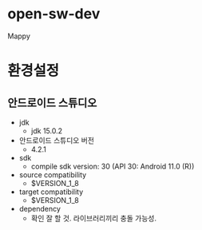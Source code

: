 # open-sw-dev
Mappy



# 환경설정

## 안드로이드 스튜디오
- jdk
  - jdk 15.0.2
- 안드로이드 스튜디오 버전
  - 4.2.1
- sdk
  - compile sdk version: 30 (API 30: Android 11.0 (R))
- source compatibility
  - $VERSION_1_8
- target compatibility
  - $VERSION_1_8
- dependency
  - 확인 잘 할 것. 라이브러리끼리 충돌 가능성.
